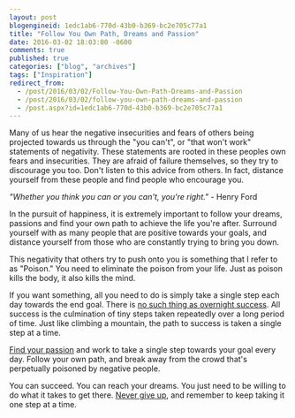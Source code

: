 ```yaml
---
layout: post
blogengineid: 1edc1ab6-770d-43b0-b369-bc2e705c77a1
title: "Follow You Own Path, Dreams and Passion"
date: 2016-03-02 18:03:00 -0600
comments: true
published: true
categories: ["blog", "archives"]
tags: ["Inspiration"]
redirect_from: 
  - /post/2016/03/02/Follow-You-Own-Path-Dreams-and-Passion
  - /post/2016/03/02/follow-you-own-path-dreams-and-passion
  - /post.aspx?id=1edc1ab6-770d-43b0-b369-bc2e705c77a1
---
```

<!-- more -->

Many of us hear the negative insecurities and fears of others being projected towards us through the "you can't", or "that won't work" statements of negativity. These statements are rooted in these peoples own fears and insecurities. They are afraid of failure themselves, so they try to discourage you too. Don't listen to this advice from others. In fact, distance yourself from these people and find people who encourage you.

*"Whether you think you can or you can't, you're right."* - Henry Ford

In the pursuit of happiness, it is extremely important to follow your dreams, passions and find your own path to achieve the life you're after. Surround yourself with as many people that are positive towards your goals, and distance yourself from those who are constantly trying to bring you down.

This negativity that others try to push onto you is something that I refer to as "Poison." You need to eliminate the poison from your life. Just as poison kills the body, it also kills the mind.

If you want something, all you need to do is simply take a single step each day towards the end goal. There is <a href="/post/2013/09/08/Overnight-Success-is-Hardly-Overnight">no such thing as overnight success</a>. All success is the culmination of tiny steps taken repeatedly over a long period of time. Just like climbing a mountain, the path to success is taken a single step at a time.

<a href="/post/2016/02/14/Find-Your-Passion">Find your passion</a> and work to take a single step towards your goal every day. Follow your own path, and break away from the crowd that's perpetually poisoned by negative people.

You can succeed. You can reach your dreams. You just need to be willing to do what it takes to get there. <a href="/post/2016/03/01/Never-Give-Up">Never give up</a>, and remember to keep taking it one step at a time.
